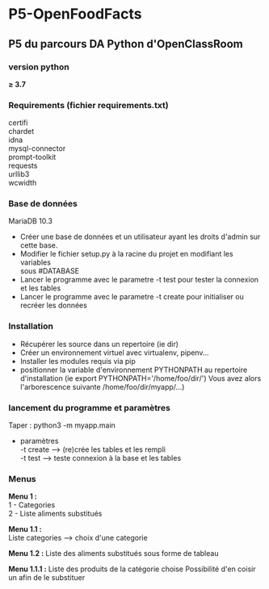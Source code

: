 # P5-OpenFoodFacts  

## P5 du parcours DA Python d'OpenClassRoom

### version python
**≥ 3.7**

### Requirements (fichier requirements.txt)
certifi  
chardet  
idna  
mysql-connector  
prompt-toolkit  
requests  
urllib3  
wcwidth  

### Base de données
MariaDB 10.3
- Créer une base de données et un utilisateur ayant les droits d'admin sur cette base.  
- Modifier le fichier setup.py à la racine du projet en modifiant les variables  
sous #DATABASE
- Lancer le programme avec le parametre -t test pour tester la connexion et les tables
- Lancer le programme avec le parametre -t create pour initialiser ou recréer les données

### Installation
- Récupérer les source dans un repertoire (ie dir)
- Créer un environnement virtuel avec virtualenv, pipenv...
- Installer les modules requis via pip
- positionner la variable d'environnement PYTHONPATH au repertoire d'installation (ie export PYTHONPATH='/home/foo/dir/')
Vous avez alors l'arborescence suivante /home/foo/dir/myapp/...)

### lancement du programme et paramètres
Taper : python3 -m myapp.main
- paramètres  
-t create --> (re)crée les tables et les rempli <br />
-t test --> teste connexion à la base et les tables 

### Menus
**Menu 1 :**   
1 - Categories  
2 - Liste aliments substitués

__Menu 1.1 :__  
Liste categories --> choix d'une categorie

**Menu 1.2 :**
Liste des aliments substitués sous forme de tableau

**Menu 1.1.1 :**
Liste des produits de la catégorie choise 
Possibilité d'en coisir un afin de le substituer
